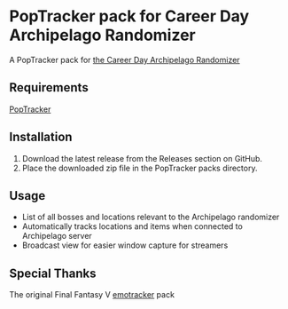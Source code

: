 # PopTracker pack for Career Day Archipelago Randomizer

A PopTracker pack for 
[the Career Day Archipelago Randomizer](https://github.com/weffjebster/ff5careerdaymanualAP)

## Requirements
[PopTracker](https://github.com/black-sliver/PopTracker)

## Installation

1. Download the latest release from the Releases section on GitHub.
2. Place the downloaded zip file in the PopTracker packs directory.

## Usage

- List of all bosses and locations relevant to the Archipelago randomizer
- Automatically tracks locations and items when connected to Archipelago server
- Broadcast view for easier window capture for streamers

## Special Thanks
The original Final Fantasy V [emotracker](https://emotracker.net) pack
